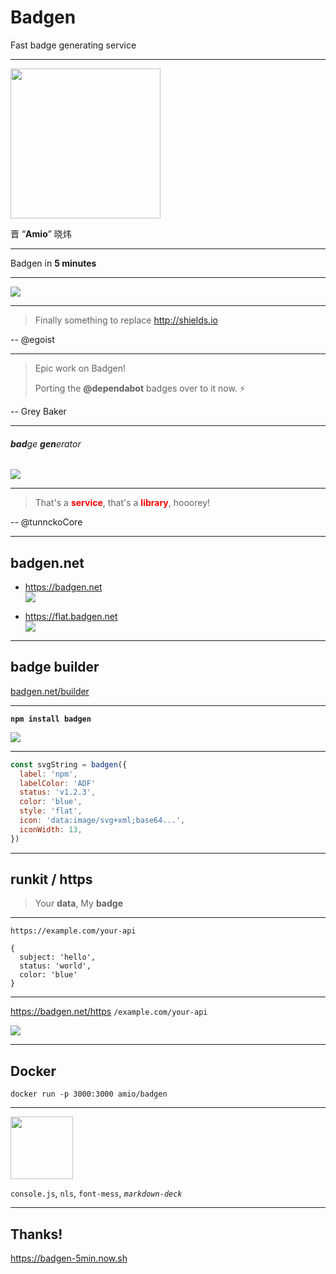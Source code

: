 # Badgen

Fast badge generating service

---

<p>
  <img width="240px" src="https://avatars3.githubusercontent.com/u/215282?s=460&v=4" />
</p>

晋 “**Amio**” 晓炜

---

Badgen in **5 minutes**

---

[![](https://badgen.net/badge/build/passing/green)](https://badgen.net)


---

> Finally something to replace http://shields.io

-- @egoist

---

> Epic work on Badgen!
>
> Porting the **@dependabot** badges over to it now. ⚡️

-- Grey Baker

---

###### **bad**ge **gen**erator

![](https://badgen.net/badge/-/badgen?label&color=orange)

---

> That's a <b style="color: red">service</b>, that's a <b style="color: red">library</b>, hooorey!

-- @tunnckoCore

---

## badgen.net

- https://badgen.net <br/> ![](https://badgen.net/badge/classic/badgen.net/purple)

- https://flat.badgen.net <br/> ![](https://flat.badgen.net/badge/flat/flat.badgen.net/purple)

---

## badge builder

[badgen.net/builder](https://badgen.net/builder)

---

__`npm install badgen`__

![](https://badgen.net/badge/github/badgen%2Fbadgen?icon=github&label)

---

```javascript
const svgString = badgen({
  label: 'npm',
  labelColor: 'ADF'
  status: 'v1.2.3',
  color: 'blue',
  style: 'flat',
  icon: 'data:image/svg+xml;base64...',
  iconWidth: 13,
})
```

---

## runkit / https

> Your __data__, My __badge__

---

`https://example.com/your-api`

```
{
  subject: 'hello',
  status: 'world',
  color: 'blue'
}
```

---

https://badgen.net/https `/example.com/your-api`

![](https://badgen.net/badge/hello/world/blue)

---

## Docker

```
docker run -p 3000:3000 amio/badgen
```

---

<p>
<img style="height:100px" src="https://badgen.net/badge/github/amio/blue?icon=github&label" />
</p>

`console.js`, `nls`, `font-mess`, *`markdown-deck`*

---

## Thanks!

https://badgen-5min.now.sh
